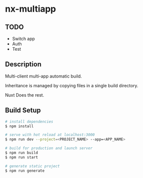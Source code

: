 # nx-multiapp

## TODO
 - Switch app
 - Auth
 - Test

## Description
Multi-client multi-app automatic build.

Inheritance is managed by copying files in a single build directory.

Nuxt Does the rest.

## Build Setup

```bash
# install dependencies
$ npm install

# serve with hot reload at localhost:3000
$ npm run dev --project=<PROJECT_NAME> --app=<APP_NAME>

# build for production and launch server
$ npm run build
$ npm run start

# generate static project
$ npm run generate
```
